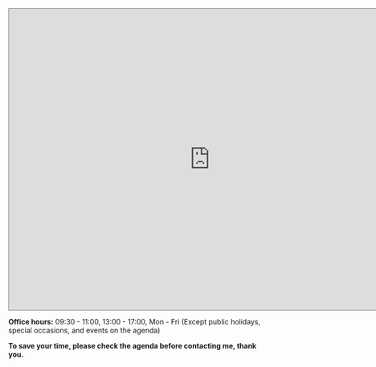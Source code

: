 <iframe src="https://calendar.google.com/calendar/embed?height=600&wkst=1&bgcolor=%23ffffff&ctz=Asia%2FHong_Kong&src=NG9uNWI0MmkxYm1ycWRpcnQ4NmU0NnZjazYxbnV1YWhAaW1wb3J0LmNhbGVuZGFyLmdvb2dsZS5jb20&src=ZW4uaG9uZ19rb25nI2hvbGlkYXlAZ3JvdXAudi5jYWxlbmRhci5nb29nbGUuY29t&color=%23F4511E&color=%230B8043" style="border:solid 1px #777" width="800" height="600" frameborder="0" scrolling="no"></iframe>

**Office hours:** 09:30 - 11:00, 13:00 - 17:00, Mon - Fri (Except public holidays, special occasions, and events on the agenda)

**To save your time, please check the agenda before contacting me, thank you.**

